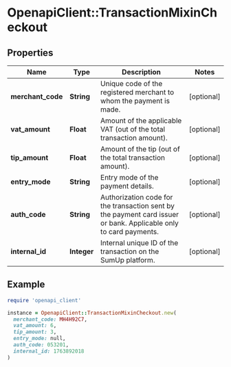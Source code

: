 # OpenapiClient::TransactionMixinCheckout

## Properties

| Name | Type | Description | Notes |
| ---- | ---- | ----------- | ----- |
| **merchant_code** | **String** | Unique code of the registered merchant to whom the payment is made. | [optional] |
| **vat_amount** | **Float** | Amount of the applicable VAT (out of the total transaction amount). | [optional] |
| **tip_amount** | **Float** | Amount of the tip (out of the total transaction amount). | [optional] |
| **entry_mode** | **String** | Entry mode of the payment details. | [optional] |
| **auth_code** | **String** | Authorization code for the transaction sent by the payment card issuer or bank. Applicable only to card payments. | [optional] |
| **internal_id** | **Integer** | Internal unique ID of the transaction on the SumUp platform. | [optional] |

## Example

```ruby
require 'openapi_client'

instance = OpenapiClient::TransactionMixinCheckout.new(
  merchant_code: MH4H92C7,
  vat_amount: 6,
  tip_amount: 3,
  entry_mode: null,
  auth_code: 053201,
  internal_id: 1763892018
)
```

